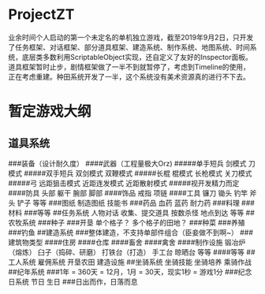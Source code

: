 # ProjectZT
业余时间个人启动的第一个未定名的单机独立游戏，截至2019年9月2日，只开发了任务框架、对话框架、部分道具框架、建造系统、制作系统、地图系统、时间系统，底层类多数利用ScriptableObject实现，还自定义了友好的Inspector面板。道具框架暂时止步，剧情框架做了一半不到就暂停了，考虑到Timeline的使用，正在考虑重建。种田系统开发了一半，这个系统没有美术资源真的进行不下去。
# 暂定游戏大纲
## 道具系统
 ###装备（设计耐久度）
  ####武器（工程量极大Orz)
   #####单手短兵
    剑模式
    刀模式
   #####双手短兵
    双剑模式
    双鞭模式
   #####长棍
    棍模式
    长枪模式
    关刀模式
   #####弓
    远距狙击模式
    近距连发模式
    近距散射模式
   #####视开发精力而定
  ####防具
   头部
   躯干
   腕部
   脚部
  ####饰品
   戒指
   项链
  ####工具
   镰刀
   锄头
   钓竿
   斧头
   铲子
   等等
 ###图纸
  制造图纸
  技能书
 ###药品
  血药
  蓝药
  耐力药
 ###料理
 ###材料
 ###等等
##任务系统
 人物对话
 收集、提交道具
 按数杀怪
 地点到达
 等等
##农牧系统
 ###种子
 ###开垦
  单个格子？
  多个格子的田地？
 ###种菜
 ###养殖
 ###钓鱼
##建造系统
 ###整体建造，不支持单部件组合（臣妾做不到啊~）
 ###建筑物类型
  ####住房
  ####仓库
  ####畜舍
  ####禽舍
  ####制作设施
   锻冶炉（熔炼）
   臼子（捣碎、研磨）
   打铁台（打造）
   手工台
   晾晒台
   等等
  ####等等
 ##工人系统
  雇佣系统
  开垦农田
  建造设施
 ##坐骑系统
  坐骑技能
  坐骑培养
  乘骑作战
 ##纪年系统
  ###1年 = 360天 = 12月，1月 = 30天，现实1秒 = 游戏1分
  ###纪念日系统
   节日
   生日
  ###日出而作，日落而息
